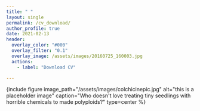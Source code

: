 ```yaml
---
title: " "
layout: single
permalink: /cv_download/
author_profile: true
date: 2021-02-13
header:
  overlay_color: "#000"
  overlay_filter: "0.1"
  overlay_image: /assets/images/20160725_160003.jpg
  actions:
    - label: "Download CV"

---
```

{include figure image_path="/assets/images/colchicinepic.jpg" alt="this is a placeholder image" caption="Who doesn't love treating tiny seedlings with horrible chemicals to made polyploids?" type=center %}
